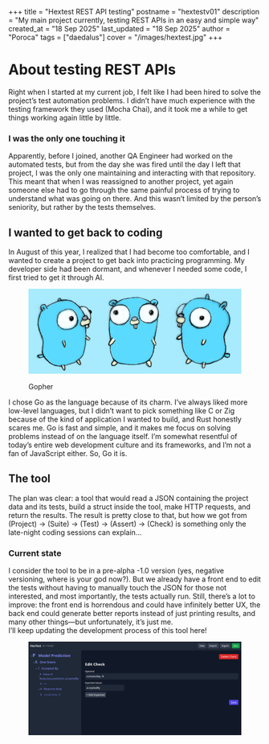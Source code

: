 +++
title = "Hextest REST API testing"
postname = "hextestv01"
description = "My main project currently, testing REST APIs in an easy and simple way"
created_at = "18 Sep 2025"
last_updated = "18 Sep 2025"
author = "Poroca"
tags = ["daedalus"]
cover = "/images/hextest.jpg"
+++

# About testing REST APIs

Right when I started at my current job, I felt like I had been hired to solve the project’s test automation problems. I didn’t have much experience with the testing framework they used (Mocha Chai), and it took me a while to get things working again little by little.

### I was the only one touching it

Apparently, before I joined, another QA Engineer had worked on the automated tests, but from the day she was fired until the day I left that project, I was the only one maintaining and interacting with that repository. This meant that when I was reassigned to another project, yet again someone else had to go through the same painful process of trying to understand what was going on there. And this wasn’t limited by the person’s seniority, but rather by the tests themselves.

## I wanted to get back to coding

In August of this year, I realized that I had become too comfortable, and I wanted to create a project to get back into practicing programming. My developer side had been dormant, and whenever I needed some code, I first tried to get it through AI.

<figure>
    <img src="/images/gopher.jpg" alt="photo">
    <figcaption>
        <p>Gopher</p>
    </figcaption>
</figure>

I chose Go as the language because of its charm. I’ve always liked more low-level languages, but I didn’t want to pick something like C or Zig because of the kind of application I wanted to build, and Rust honestly scares me. Go is fast and simple, and it makes me focus on solving problems instead of on the language itself. I’m somewhat resentful of today’s entire web development culture and its frameworks, and I’m not a fan of JavaScript either. So, Go it is.

## The tool

The plan was clear: a tool that would read a JSON containing the project data and its tests, build a struct inside the tool, make HTTP requests, and return the results. The result is pretty close to that, but how we got from (Project) -> (Suite) -> (Test) -> (Assert) -> (Check) is something only the late-night coding sessions can explain...

### Current state

I consider the tool to be in a pre-alpha -1.0 version (yes, negative versioning, where is your god now?). But we already have a front end to edit the tests without having to manually touch the JSON for those not interested, and most importantly, the tests actually run. Still, there’s a lot to improve: the front end is horrendous and could have infinitely better UX, the back end could generate better reports instead of just printing results, and many other things—but unfortunately, it’s just me.  
I’ll keep updating the development process of this tool here!

<figure>
    <img src="/images/hextest.jpg" alt="photo">
</figure>
